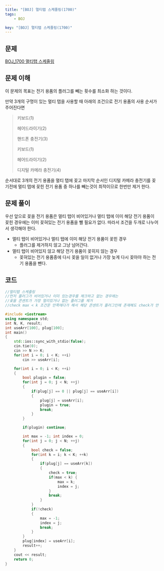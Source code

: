 ```yaml
---
title: "[BOJ] 멀티탭 스케줄링(1700)"
tags: 
    - BOJ

key: "[BOJ] 멀티탭 스케줄링(1700)"
---
```


## 문제

[BOJ_1700 멀티탭 스케줄링](https://www.acmicpc.net/problem/1700)<br>

<!--more-->

## 문제 이해

이 문제의 목표는 전기 용품의 플러그를 빼는 횟수를 최소화 하는 것이다.

만약 3개의 구멍이 있는 멀티 탭을 사용할 때 아래의 조건으로 전기 용품의 사용 순서가 주어진다면

> 키보드(1)
> 
> 
> 헤어드라이기(2)
> 
> 핸드폰 충전기(3)
> 
> 키보드(1)
> 
> 헤어드라이기(2)
> 
> 디지털 카메라 충전기(4)
> 

순서대로 3개의 전기 용품을 멀티 탭에 꽂고 마지막 순서인 디지털 카메라 충전기를 꽂기전에 멀티 탭에 꽂힌 전기 용품 중 하나를 빼는것이 최적이므로 한번만 제거 한다.

## 문제 풀이

우선 앞으로 꽂을 전기 용품은 멀티 탭이 비어있거나 멀티 탭에 이미 해당 전기 용품이 꽂힌 경우에는 이미 꽂혀있는 전기 용품을 뺄 필요가 없다. 따라서 조건을 두개로 나누어서 생각해야 한다.

- 멀티 탭이 비어있거나 멀티 탭에 이미 해당 전기 용품이 꽂힌 경우
    - 플러그를 제거하지 않고 그냥 넘어간다.
- 멀티 탭이 비어있지 않고 해당 전기 용품이 꽂히지 않는 경우
    - 꽂혀있는 전기 용품중에 다시 꽂을 일이 없거나 가장 늦게 다시 꽂아야 하는 전기 용품을 뺀다.

## 코드

```cpp
//멀티탭 스케줄링
//먼저 플러그가 비어있거나 이미 있는경우를 체크하고 없는 경우에는
//꽂을 콘센트가 가장 멀리있거나 없는 플러그를 제거
//check max < k 조건문 안쪽에다가 해서 해당 콘센트가 플러그인에 존재해도 check가 안되는 현상이 생겼다.

#include <iostream>
using namespace std;
int N, K, result;
int useArr[100], plug[100];
int main()
{
    std::ios::sync_with_stdio(false);
    cin.tie(0);
    cin >> N >> K;
    for(int i = 0; i < K; ++i)
        cin >> useArr[i];

    for(int i = 0; i < K; ++i)
    {
        bool plugin = false;
        for(int j = 0; j < N; ++j)
        {
            if(plug[j] == 0 || plug[j] == useArr[i])
            {
                plug[j] = useArr[i];
                plugin = true;
                break;
            }
        }

        if(plugin) continue;

        int max = -1; int index = 0;
        for(int j = 0; j < N; ++j)
        {
            bool check = false;
            for(int k = i; k < K; ++k)
            {
                if(plug[j] == useArr[k])
                {
                    check = true;
                    if(max < k) {
                        max = k;
                        index = j;
                    }
                    break;
                }
            }
            if(!check)
            {
                max = -1;
                index = j;
                break;
            }
        }
        plug[index] = useArr[i];
        result++;
    }
    cout << result;
    return 0;
}
```
